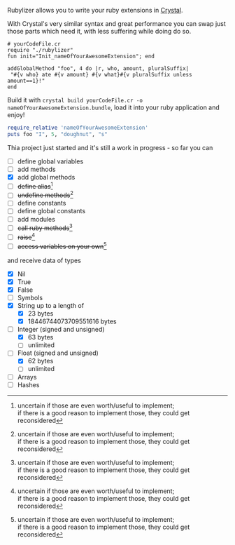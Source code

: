 Rubylizer allows you to write your ruby extensions in [Crystal](https://crystal-lang.org).

With Crystal's very similar syntax and great performance you can swap just those parts which need it,
with less suffering while doing do so.

```crystal
# yourCodeFile.cr
require "./rubylizer"
fun init="Init_nameOfYourAwesomeExtension"; end

addGlobalMethod "foo", 4 do |r, who, amount, pluralSuffix|  
 "#{v who} ate #{v amount} #{v what}#{v pluralSuffix unless amount==1}!"  
end
```

Build it with `crystal build yourCodeFile.cr -o nameOfYourAwesomeExtension.bundle`, load it into your ruby application and enjoy!

```ruby
require_relative 'nameOfYourAwesomeExtension'
puts foo "I", 5, "doughnut", "s" 
```

Thia project just started and it's still a work in progress - so far you can  
- [ ] define global variables  
- [ ] add methods  
- [x] add global methods  
- [ ] ~~define alias~~[^1]  
- [ ] ~~undefine methods~~[^1]    
- [ ] define constants  
- [ ] define global constants  
- [ ] add modules  
- [ ] ~~call ruby methods~~[^1]     
- [ ] ~~raise~~[^1]    
- [ ] ~~access variables on your own~~[^1]    

[^1]:  uncertain if those are even worth/useful to implement;  
     if there is a good reason to implement those, they could get reconsidered  
    
and receive data of types  
- [x] Nil  
- [x] True  
- [x] False  
- [ ] Symbols  
- [x] String up to a length of  
    - [x] 23 bytes  
    - [x] 18446744073709551616 bytes  
- [ ] Integer (signed and unsigned)  
    - [x] 63 bytes  
    - [ ] unlimited  
- [ ] Float (signed and unsigned)  
    - [x] 62 bytes  
    - [ ] unlimited      
- [ ] Arrays  
- [ ] Hashes  
